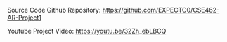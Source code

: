 Source Code Github Repository: https://github.com/EXPECTO0/CSE462-AR-Project1

Youtube Project Video: https://youtu.be/32Zh_ebLBCQ
